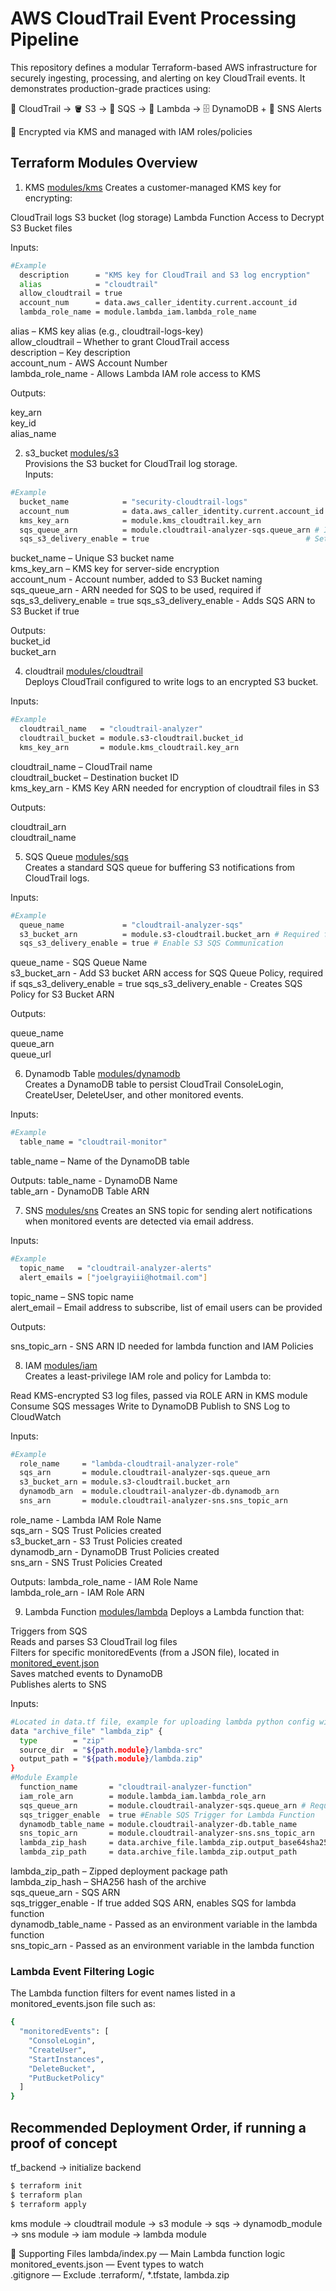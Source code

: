 # AWS CloudTrail Event Processing Pipeline
This repository defines a modular Terraform-based AWS infrastructure for securely ingesting, processing, and alerting on key CloudTrail events. It demonstrates production-grade practices using:

📜 CloudTrail → 🪣 S3 → 📩 SQS → 🧠 Lambda → 🗄️ DynamoDB + 🔔 SNS Alerts

🔐 Encrypted via KMS and managed with IAM roles/policies


## Terraform Modules Overview  
1. KMS [modules/kms](./modules/kms/)
Creates a customer-managed KMS key for encrypting:

CloudTrail logs
S3 bucket (log storage)
Lambda Function Access to Decrypt S3 Bucket files

Inputs:

```bash
#Example
  description      = "KMS key for CloudTrail and S3 log encryption"
  alias            = "cloudtrail"
  allow_cloudtrail = true
  account_num      = data.aws_caller_identity.current.account_id
  lambda_role_name = module.lambda_iam.lambda_role_name
```

alias – KMS key alias (e.g., cloudtrail-logs-key)  
allow_cloudtrail – Whether to grant CloudTrail access  
description – Key description  
account_num - AWS Account Number  
lambda_role_name - Allows Lambda IAM role access to KMS  

Outputs:

key_arn  
key_id  
alias_name  
  
2. s3_bucket [modules/s3](./modules/s3/)  
Provisions the S3 bucket for CloudTrail log storage.  
Inputs:
```bash
#Example
  bucket_name            = "security-cloudtrail-logs"
  account_num            = data.aws_caller_identity.current.account_id
  kms_key_arn            = module.kms_cloudtrail.key_arn
  sqs_queue_arn          = module.cloudtrail-analyzer-sqs.queue_arn # If sqs_s3_delivery_enable = true
  sqs_s3_delivery_enable = true                                   # Set True S3 SQS Delivery for Cloudtrail Logs
```

bucket_name – Unique S3 bucket name  
kms_key_arn – KMS key for server-side encryption  
account_num - Account number, added to S3 Bucket naming  
sqs_queue_arn - ARN needed for SQS to be used, required if sqs_s3_delivery_enable = true
sqs_s3_delivery_enable - Adds SQS ARN to S3 Bucket if true  

Outputs:  
bucket_id   
bucket_arn

4. cloudtrail [modules/cloudtrail](./modules/cloudtrail/)  
Deploys CloudTrail configured to write logs to an encrypted S3 bucket.  

Inputs:
```bash
#Example
  cloudtrail_name   = "cloudtrail-analyzer"
  cloudtrail_bucket = module.s3-cloudtrail.bucket_id
  kms_key_arn       = module.kms_cloudtrail.key_arn
```

cloudtrail_name – CloudTrail name  
cloudtrail_bucket – Destination bucket ID  
kms_key_arn - KMS Key ARN needed for encryption of cloudtrail files in S3  

Outputs:

cloudtrail_arn   
cloudtrail_name  

5. SQS Queue [modules/sqs](./modules/sqs/)  
Creates a standard SQS queue for buffering S3 notifications from CloudTrail logs.

Inputs:  
```bash
#Example
  queue_name             = "cloudtrail-analyzer-sqs"
  s3_bucket_arn          = module.s3-cloudtrail.bucket_arn # Required for sqs_s3_delivery_enable = true
  sqs_s3_delivery_enable = true # Enable S3 SQS Communication
```

queue_name - SQS Queue Name  
s3_bucket_arn - Add S3 bucket ARN access for SQS Queue Policy, required if sqs_s3_delivery_enable = true
sqs_s3_delivery_enable - Creates SQS Policy for S3 Bucket ARN  

Outputs:

queue_name  
queue_arn  
queue_url  

6. Dynamodb Table [modules/dynamodb](./modules/dynamodb/)  
Creates a DynamoDB table to persist CloudTrail ConsoleLogin, CreateUser, DeleteUser, and other monitored events.

Inputs:
```bash
#Example
  table_name = "cloudtrail-monitor"
```

table_name – Name of the DynamoDB table  

Outputs:
table_name - DynamoDB Name  
table_arn - DynamoDB Table ARN  

7. SNS [modules/sns](./modules/sns/) 
Creates an SNS topic for sending alert notifications when monitored events are detected via email address.

Inputs:
```bash
#Example
  topic_name   = "cloudtrail-analyzer-alerts"
  alert_emails = ["joelgrayiii@hotmail.com"]
```

topic_name – SNS topic name  
alert_email – Email address to subscribe, list of email users can be provided  

Outputs:

sns_topic_arn - SNS ARN ID needed for lambda function and IAM Policies

8. IAM [modules/iam](./modules/iam/)  
Creates a least-privilege IAM role and policy for Lambda to:

Read KMS-encrypted S3 log files, passed via ROLE ARN in KMS module
Consume SQS messages
Write to DynamoDB
Publish to SNS
Log to CloudWatch

Inputs:
```bash
#Example
  role_name     = "lambda-cloudtrail-analyzer-role"
  sqs_arn       = module.cloudtrail-analyzer-sqs.queue_arn
  s3_bucket_arn = module.s3-cloudtrail.bucket_arn
  dynamodb_arn  = module.cloudtrail-analyzer-db.dynamodb_arn
  sns_arn       = module.cloudtrail-analyzer-sns.sns_topic_arn
```

role_name - Lambda IAM Role Name  
sqs_arn - SQS Trust Policies created  
s3_bucket_arn - S3 Trust Policies created  
dynamodb_arn - DynamoDB Trust Policies created  
sns_arn - SNS Trust Policies Created  

Outputs:
lambda_role_name - IAM Role Name  
lambda_role_arn - IAM Role ARN  

9. Lambda Function [modules/lambda](./modules/lambda/) 
Deploys a Lambda function that:

Triggers from SQS  
Reads and parses S3 CloudTrail log files  
Filters for specific monitoredEvents (from a JSON file), located in [monitored_event.json](./lambda-src/monitored_events.json)  
Saves matched events to DynamoDB  
Publishes alerts to SNS

Inputs:
```bash
#Located in data.tf file, example for uploading lambda python config with terraform
data "archive_file" "lambda_zip" {
  type        = "zip"
  source_dir  = "${path.module}/lambda-src"
  output_path = "${path.module}/lambda.zip"
}
#Module Example
  function_name       = "cloudtrail-analyzer-function"
  iam_role_arn        = module.lambda_iam.lambda_role_arn
  sqs_queue_arn       = module.cloudtrail-analyzer-sqs.queue_arn # Required if sqs_trigger_enable = true
  sqs_trigger_enable  = true #Enable SQS Trigger for Lambda Function
  dynamodb_table_name = module.cloudtrail-analyzer-db.table_name
  sns_topic_arn       = module.cloudtrail-analyzer-sns.sns_topic_arn
  lambda_zip_hash     = data.archive_file.lambda_zip.output_base64sha256
  lambda_zip_path     = data.archive_file.lambda_zip.output_path
```

lambda_zip_path – Zipped deployment package path  
lambda_zip_hash – SHA256 hash of the archive  
sqs_queue_arn - SQS ARN  
sqs_trigger_enable - If true added SQS ARN, enables SQS for lambda function  
dynamodb_table_name - Passed as an environment variable in the lambda function  
sns_topic_arn - Passed as an environment variable in the lambda function

### Lambda Event Filtering Logic
The Lambda function filters for event names listed in a monitored_events.json file such as:

```bash
{
  "monitoredEvents": [
    "ConsoleLogin",
    "CreateUser",
    "StartInstances",
    "DeleteBucket",
    "PutBucketPolicy"
  ]
}
```  

## Recommended Deployment Order, if running a proof of concept
tf_backend → initialize backend
```bash
$ terraform init
$ terraform plan
$ terraform apply
```

kms module → cloudtrail module → s3 module → sqs → dynamodb_module → sns module → iam module → lambda module

📁 Supporting Files
lambda/index.py — Main Lambda function logic  
monitored_events.json — Event types to watch  
.gitignore — Exclude .terraform/, *.tfstate, lambda.zip  





